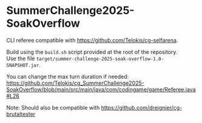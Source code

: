 # SummerChallenge2025-SoakOverflow

CLI referee compatible with https://github.com/Telokis/cg-selfarena.


Build using the `build.sh` script provided at the root of the repository.  
Use the file `target/summer-challenge-2025-soak-overflow-1.0-SNAPSHOT.jar`.

You can change the max turn duration if needed:
https://github.com/Telokis/cg_SummerChallenge2025-SoakOverflow/blob/main/src/main/java/com/codingame/game/Referee.java#L26

Note: Should also be compatible with https://github.com/dreignier/cg-brutaltester
